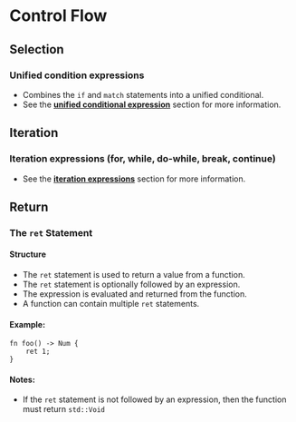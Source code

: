 # Control Flow
## Selection
### Unified condition expressions
- Combines the `if` and `match` statements into a unified conditional.
- See the [**unified conditional expression**](./unified-conditional-expression.md) section for more information.

## Iteration
### Iteration expressions (for, while, do-while, break, continue)
- See the [**iteration expressions**](./iteration-expressions.md) section for more information.

## Return
### The `ret` Statement
#### Structure
- The `ret` statement is used to return a value from a function.
- The `ret` statement is optionally followed by an expression.
- The expression is evaluated and returned from the function.
- A function can contain multiple `ret` statements.

#### Example:
```s++
fn foo() -> Num {
    ret 1;
}
```

#### Notes:
- If the `ret` statement is not followed by an expression, then the function must return `std::Void`
